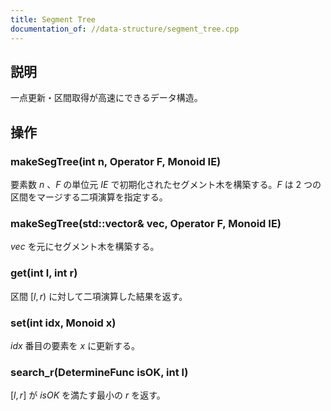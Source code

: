 ```yaml
---
title: Segment Tree
documentation_of: //data-structure/segment_tree.cpp
---
```


## 説明
一点更新・区間取得が高速にできるデータ構造。

## 操作
### makeSegTree(int n, Operator F, Monoid IE)
要素数 $n$ 、$F$ の単位元 $IE$ で初期化されたセグメント木を構築する。$F$ は $2$ つの区間をマージする二項演算を指定する。
### makeSegTree(std::vector<Monoid>& vec, Operator F, Monoid IE)
$vec$ を元にセグメント木を構築する。
### get(int l, int r)
区間 $[l,r)$ に対して二項演算した結果を返す。
### set(int idx, Monoid x)
$idx$ 番目の要素を $x$ に更新する。
### search_r(DetermineFunc isOK, int l)
$[l,r]$ が $isOK$ を満たす最小の $r$ を返す。
